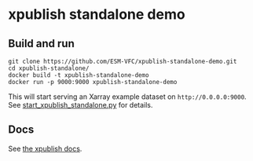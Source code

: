 # xpublish standalone demo

## Build and run

```shell
git clone https://github.com/ESM-VFC/xpublish-standalone-demo.git
cd xpublish-standalone/
docker build -t xpublish-standalone-demo
docker run -p 9000:9000 xpublish-standalone-demo
```

This will start serving an Xarray example dataset on `http://0.0.0.0:9000`.
See [start_xpublish_standalone.py](start_xpublish_standalone.py) for details.

## Docs

See [the xpublish docs](https://xpublish.readthedocs.io/).

